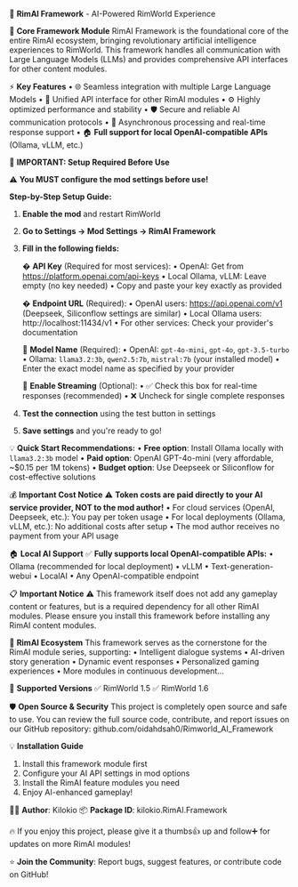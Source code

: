 🤖 **RimAI Framework** - AI-Powered RimWorld Experience

🔧 **Core Framework Module**
RimAI Framework is the foundational core of the entire RimAI ecosystem, bringing revolutionary artificial intelligence experiences to RimWorld. This framework handles all communication with Large Language Models (LLMs) and provides comprehensive API interfaces for other content modules.

⚡ **Key Features**
• 🌐 Seamless integration with multiple Large Language Models
• 🔌 Unified API interface for other RimAI modules
• ⚙️ Highly optimized performance and stability
• 🛡️ Secure and reliable AI communication protocols
• 🔄 Asynchronous processing and real-time response support
• 🏠 **Full support for local OpenAI-compatible APIs** (Ollama, vLLM, etc.)

🔑 **IMPORTANT: Setup Required Before Use**

⚠️ **You MUST configure the mod settings before use!**

**Step-by-Step Setup Guide:**
1. **Enable the mod** and restart RimWorld
2. **Go to Settings → Mod Settings → RimAI Framework**
3. **Fill in the following fields:**

   � **API Key** (Required for most services):
   • OpenAI: Get from https://platform.openai.com/api-keys
   • Local Ollama, vLLM: Leave empty (no key needed)
   • Copy and paste your key exactly as provided

   � **Endpoint URL** (Required):
   • OpenAI users: https://api.openai.com/v1
     (Deepseek, Siliconflow settings are similar)
   • Local Ollama users: http://localhost:11434/v1
   • For other services: Check your provider's documentation

   🤖 **Model Name** (Required):
   • OpenAI: `gpt-4o-mini`, `gpt-4o`, `gpt-3.5-turbo`
   • Ollama: `llama3.2:3b`, `qwen2.5:7b`, `mistral:7b` (your installed model)
   • Enter the exact model name as specified by your provider

   🔄 **Enable Streaming** (Optional):
   • ✅ Check this box for real-time responses (recommended)
   • ❌ Uncheck for single complete responses

4. **Test the connection** using the test button in settings
5. **Save settings** and you're ready to go!

💡 **Quick Start Recommendations:**
• **Free option**: Install Ollama locally with `llama3.2:3b` model
• **Paid option**: OpenAI GPT-4o-mini (very affordable, ~$0.15 per 1M tokens)
• **Budget option**: Use Deepseek or Siliconflow for cost-effective solutions

💰 **Important Cost Notice**
⚠️ **Token costs are paid directly to your AI service provider, NOT to the mod author!**
• For cloud services (OpenAI, Deepseek, etc.): You pay per token usage
• For local deployments (Ollama, vLLM, etc.): No additional costs after setup
• The mod author receives no payment from your API usage

🏠 **Local AI Support**
✅ **Fully supports local OpenAI-compatible APIs:**
• Ollama (recommended for local deployment)
• vLLM
• Text-generation-webui
• LocalAI
• Any OpenAI-compatible endpoint

📋 **Important Notice**
⚠️ This framework itself does not add any gameplay content or features, but is a required dependency for all other RimAI modules. Please ensure you install this framework before installing any RimAI content modules.

🔗 **RimAI Ecosystem**
This framework serves as the cornerstone for the RimAI module series, supporting:
• Intelligent dialogue systems
• AI-driven story generation
• Dynamic event responses
• Personalized gaming experiences
• More modules in continuous development...

🎯 **Supported Versions**
✅ RimWorld 1.5
✅ RimWorld 1.6

🛡️ **Open Source & Security**
This project is completely open source and safe to use. You can review the full source code, contribute, and report issues on our GitHub repository: github.com/oidahdsah0/Rimworld_AI_Framework

💡 **Installation Guide**
1. Install this framework module first
2. Configure your AI API settings in mod options
3. Install the RimAI feature modules you need
4. Enjoy AI-enhanced gameplay!

👨‍💻 **Author**: Kilokio
📦 **Package ID**: kilokio.RimAI.Framework

🔥 If you enjoy this project, please give it a thumbs👍 up and follow➕ for updates on more RimAI modules!

⭐ **Join the Community**: Report bugs, suggest features, or contribute code on GitHub!